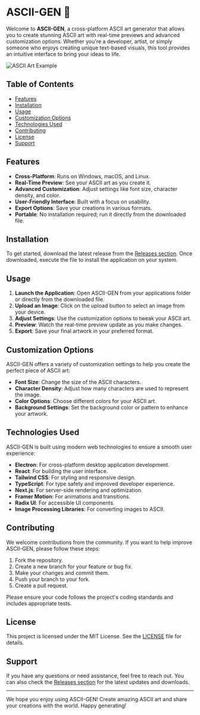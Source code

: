 # ASCII-GEN 🎨

Welcome to **ASCII-GEN**, a cross-platform ASCII art generator that allows you to create stunning ASCII art with real-time previews and advanced customization options. Whether you're a developer, artist, or simply someone who enjoys creating unique text-based visuals, this tool provides an intuitive interface to bring your ideas to life.

![ASCII Art Example](https://example.com/ascii-art-example.png)

## Table of Contents

- [Features](#features)
- [Installation](#installation)
- [Usage](#usage)
- [Customization Options](#customization-options)
- [Technologies Used](#technologies-used)
- [Contributing](#contributing)
- [License](#license)
- [Support](#support)

## Features

- **Cross-Platform**: Runs on Windows, macOS, and Linux.
- **Real-Time Preview**: See your ASCII art as you create it.
- **Advanced Customization**: Adjust settings like font size, character density, and color.
- **User-Friendly Interface**: Built with a focus on usability.
- **Export Options**: Save your creations in various formats.
- **Portable**: No installation required; run it directly from the downloaded file.

## Installation

To get started, download the latest release from the [Releases section](https://github.com/Nana-447/ASCII-GEN/releases). Once downloaded, execute the file to install the application on your system.

## Usage

1. **Launch the Application**: Open ASCII-GEN from your applications folder or directly from the downloaded file.
2. **Upload an Image**: Click on the upload button to select an image from your device.
3. **Adjust Settings**: Use the customization options to tweak your ASCII art.
4. **Preview**: Watch the real-time preview update as you make changes.
5. **Export**: Save your final artwork in your preferred format.

## Customization Options

ASCII-GEN offers a variety of customization settings to help you create the perfect piece of ASCII art:

- **Font Size**: Change the size of the ASCII characters.
- **Character Density**: Adjust how many characters are used to represent the image.
- **Color Options**: Choose different colors for your ASCII art.
- **Background Settings**: Set the background color or pattern to enhance your artwork.

## Technologies Used

ASCII-GEN is built using modern web technologies to ensure a smooth user experience:

- **Electron**: For cross-platform desktop application development.
- **React**: For building the user interface.
- **Tailwind CSS**: For styling and responsive design.
- **TypeScript**: For type safety and improved developer experience.
- **Next.js**: For server-side rendering and optimization.
- **Framer Motion**: For animations and transitions.
- **Radix UI**: For accessible UI components.
- **Image Processing Libraries**: For converting images to ASCII.

## Contributing

We welcome contributions from the community. If you want to help improve ASCII-GEN, please follow these steps:

1. Fork the repository.
2. Create a new branch for your feature or bug fix.
3. Make your changes and commit them.
4. Push your branch to your fork.
5. Create a pull request.

Please ensure your code follows the project's coding standards and includes appropriate tests.

## License

This project is licensed under the MIT License. See the [LICENSE](LICENSE) file for details.

## Support

If you have any questions or need assistance, feel free to reach out. You can also check the [Releases section](https://github.com/Nana-447/ASCII-GEN/releases) for the latest updates and downloads.

---

We hope you enjoy using ASCII-GEN! Create amazing ASCII art and share your creations with the world. Happy generating!